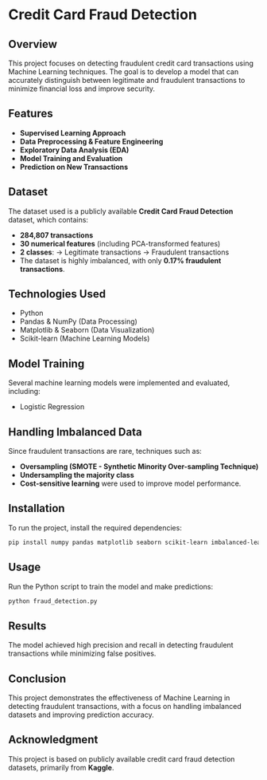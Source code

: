 # Credit Card Fraud Detection

## Overview
This project focuses on detecting fraudulent credit card transactions using Machine Learning techniques. The goal is to develop a model that can accurately distinguish between legitimate and fraudulent transactions to minimize financial loss and improve security.

## Features
- **Supervised Learning Approach**
- **Data Preprocessing & Feature Engineering**
- **Exploratory Data Analysis (EDA)**
- **Model Training and Evaluation**
- **Prediction on New Transactions**

## Dataset
The dataset used is a publicly available **Credit Card Fraud Detection** dataset, which contains:
- **284,807 transactions**
- **30 numerical features** (including PCA-transformed features)
- **2 classes**:
  → Legitimate transactions
  → Fraudulent transactions
- The dataset is highly imbalanced, with only **0.17% fraudulent transactions**.

## Technologies Used
- Python
- Pandas & NumPy (Data Processing)
- Matplotlib & Seaborn (Data Visualization)
- Scikit-learn (Machine Learning Models)


## Model Training
Several machine learning models were implemented and evaluated, including:
- Logistic Regression
  
## Handling Imbalanced Data
Since fraudulent transactions are rare, techniques such as:
- **Oversampling (SMOTE - Synthetic Minority Over-sampling Technique)**
- **Undersampling the majority class**
- **Cost-sensitive learning**
were used to improve model performance.

## Installation
To run the project, install the required dependencies:
```bash
pip install numpy pandas matplotlib seaborn scikit-learn imbalanced-learn xgboost
```

## Usage
Run the Python script to train the model and make predictions:
```bash
python fraud_detection.py
```

## Results
The model achieved high precision and recall in detecting fraudulent transactions while minimizing false positives.

## Conclusion
This project demonstrates the effectiveness of Machine Learning in detecting fraudulent transactions, with a focus on handling imbalanced datasets and improving prediction accuracy.

## Acknowledgment
This project is based on publicly available credit card fraud detection datasets, primarily from **Kaggle**.



